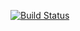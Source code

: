 [![Build Status](https://drone.goudie.dev/api/badges/dgoudie/service-error/status.svg?ref=refs/heads/master)](https://drone.goudie.dev/dgoudie/service-error)
